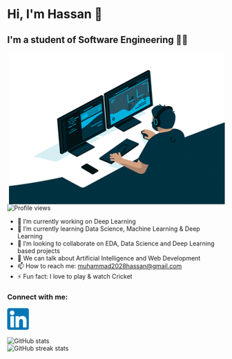 # Hi, I'm Hassan 👋 
## I'm  a student of Software Engineering 👨‍💻

<img align='right' alt='Programmer Gif' src='https://github.com/Muhammad-Hassan1000/Muhammad-Hassan1000/blob/main/engineer.gif' width=500 height=350>

![Profile views](https://gpvc.arturio.dev/Muhammad-Hassan1000)  

- 🔭 I’m currently working on Deep Learning 
- 🌱 I’m currently learning Data Science, Machine Learning & Deep Learning 
- 👯 I’m looking to collaborate on EDA, Data Science and Deep Learning based projects 
- 💬 We can talk about Artificial Intelligence and Web Development
- 📫 How to reach me: muhammad2028hassan@gmail.com 
- ⚡ Fun fact: I love to play & watch Cricket 

### Connect with me:
[<img src='https://github.com/Muhammad-Hassan1000/Muhammad-Hassan1000/blob/main/linkedin.png' alt='linkedin' height='50'>](https://www.linkedin.com/in/muhammad-hassan001/)  

![GitHub stats](https://github-readme-stats.vercel.app/api?username=Muhammad-Hassan1000&show_icons=true)  
![GitHub streak stats](https://github-readme-streak-stats.herokuapp.com/?user=Muhammad-Hassan1000)  


